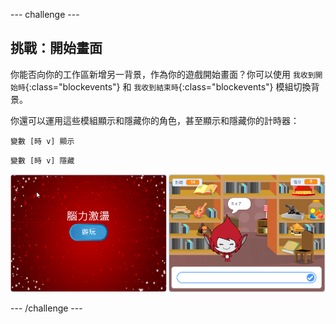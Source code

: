 --- challenge ---
## 挑戰：開始畫面
你能否向你的工作區新增另一背景，作為你的遊戲開始畫面？你可以使用 `我收到開始時`{:class="blockevents"} 和 `我收到結束時`{:class="blockevents"} 模組切換背景。

你還可以運用這些模組顯示和隱藏你的角色，甚至顯示和隱藏你的計時器：

```blocks
變數 [時 v] 顯示
```
```blocks
變數 [時 v] 隱藏
```

![screenshot](images/brain-startscreen.png)




--- /challenge ---
